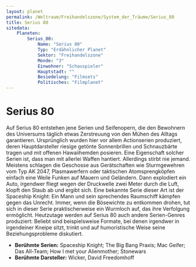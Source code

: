 ```yaml
---
layout: planet
permalink: /Weltraum/Freihandelszone/System_der_Träume/Serius_80
title: Serius 80
sitedata:
    Planeten:
        Serius_80:
            Name: "Serius 80"
            Typ: "Erdähnlicher Planet"
            Sektor: "Freihandelszone"
            Monde: "3"
            Einwohner: "Schauspieler"
            Hauptstadt: ""
            Besiedelung: "Filmsets"
            Politisches: "Filmplanet"
---
```


# Serius 80

Auf Serius 80 entstehen jene Serien und Seifenopern, die den Bewohnern des Universums täglich etwas Zerstreuung von den Mühen des Alltags garantieren. Ursprünglich wurden hier vor allem Actionserien produziert, deren Hauptdarsteller riesige getönte Sonnenbrillen und Schnauzbärte tragen und mit offenen Hawaiihemden posieren. Eine Eigenschaft solcher Serien ist, dass man mit allerlei Waffen hantiert. Allerdings stirbt nie jemand. Meistens schlagen die Geschosse aus Gerätschaften wie Sturmgewehren vom Typ AK 2047, Plasmawerfern oder taktischen Atomsprengköpfen einfach eine Weile Funken auf Mauern und Geländern. Dann explodiert ein Auto, irgendwer fliegt wegen der Druckwelle zwei Meter durch die Luft, klopft den Staub ab und ergibt sich. Eine bekannte Serie dieser Art ist der Spaceship Knight: Ein Mann und sein sprechendes Raumschiff kämpfen gegen das Unrecht. Immer, wenn die Bösewichte zu entkommen drohen, tut sich in dieser Serie praktischerweise ein Wurmloch auf, das ihre Verfolgung ermöglicht. Heutzutage werden auf Serius 80 auch andere Serien-Genres produziert: Beliebt sind beispielsweise Formate, bei denen irgendwer in irgendeiner Kneipe sitzt, trinkt und auf humoristische Weise seine Beziehungsprobleme diskutiert.

- **Berühmte Serien:** Spaceship Knight; The Big Bang Praxis; Mac Geifer; Das All-Team; How I met your Alienmother; Stonewars
- **Berühmte Darsteller:** Wicker, David Freedomhoff
